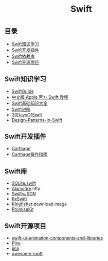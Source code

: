<h1 align="center">Swift<h1>

## 目录
* [Swift知识学习](#Swift知识学习)
* [Swift开发插件](#Swift开发插件)
* [Swift依赖库](#Swift依赖库)
* [Swift开源项目](#Swift开源项目)

## Swift知识学习
* [SwiftGuide](https://github.com/ipader/SwiftGuide)
* [中文版 Apple 官方 Swift 教程](https://github.com/SwiftGGTeam/the-swift-programming-language-in-chinese)
* [Swift基础知识大全](https://github.com/iOS-Swift-Developers/Swift)
* [Swift进阶](https://github.com/Liaoworking/Advanced-Swift)
* [30DaysOfSwift](https://github.com/allenwong/30DaysofSwift)
* [Design-Patterns-In-Swift](https://github.com/ochococo/Design-Patterns-In-Swift)

## Swift开发插件
* [Carthage](https://github.com/Carthage/Carthage)
* [Carthage操作指南](/Swift/Carthage.md)

## Swift库
* [SQLite.swift](https://github.com/stephencelis/SQLite.swift)
* [Alamofire](https://github.com/Alamofire/Alamofire):http
* [SwiftyJSON](https://github.com/SwiftyJSON/SwiftyJSON)
* [RxSwift](https://github.com/ReactiveX/RxSwift)
* [Kingfisher](https://github.com/onevcat/Kingfisher):download image
* [PromiseKit](https://github.com/mxcl/PromiseKit)

## Swift开源项目
* [swift-ui-animation-components-and-libraries](https://github.com/Ramotion/swift-ui-animation-components-and-libraries)
* [Pine](https://github.com/lukakerr/Pine)
* [iina](https://github.com/iina/iina)
* [awesome-swift](https://github.com/matteocrippa/awesome-swift)



